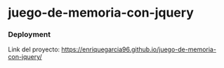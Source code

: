 # juego-de-memoria-con-jquery

### Deployment

Link del proyecto: https://enriquegarcia96.github.io/juego-de-memoria-con-jquery/

